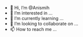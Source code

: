 - 👋 Hi, I’m @Anismih
- 👀 I’m interested in ...
- 🌱 I’m currently learning ...
- 💞️ I’m looking to collaborate on ...
- 📫 How to reach me ...

<!---
Anismih/Anismih is a ✨ special ✨ repository because its `README.md` (this file) appears on your GitHub profile.
You can click the Preview link to take a look at your changes.
--->
